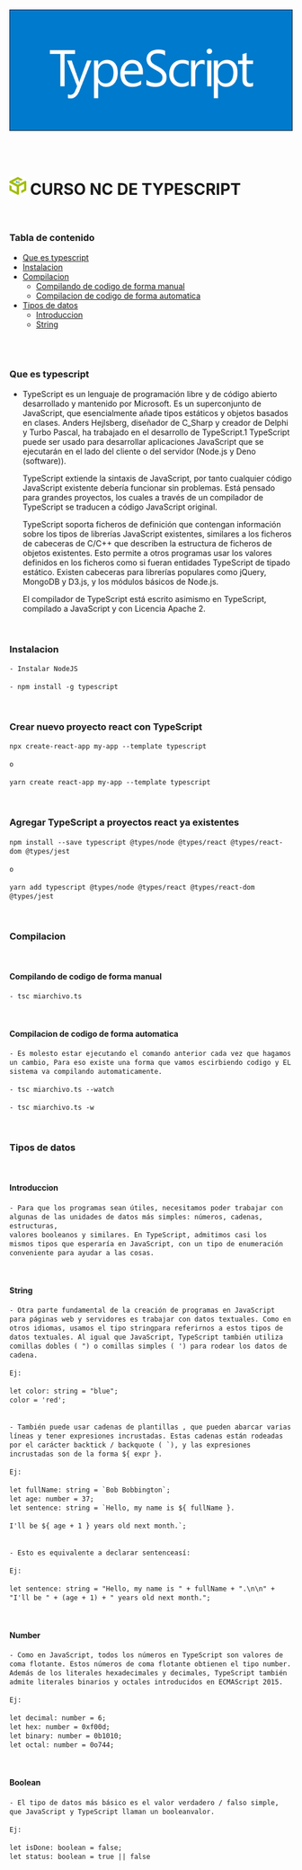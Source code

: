 # [<img src="./documentation/img/typescript.png" width="600" />](https://www.typescriptlang.org/)

<br>

# [<img src="./documentation/img/logo-nc.png" width="30"/>](https://newsoftcomputer.com) CURSO NC DE TYPESCRIPT

<br>

### Tabla de contenido

- [Que es typescript](#Que_es_typescript)
- [Instalacion](#Instalacion)
- [Compilacion](#Compilacion)
    - [Compilando de codigo de forma manual](#Compilando-de-codigo-de-forma-manual)
    - [Compilacion de codigo de forma automatica](#Compilacion-de-codigo-de-forma-automatica)
- [Tipos de datos](#Tipos_de_datos)
    - [Introduccion](#Introduccion)
    - [String](#Introduccion)

<br><br>

### Que es typescript

* TypeScript es un lenguaje de programación libre y de código abierto desarrollado y mantenido por Microsoft. Es un superconjunto de JavaScript, que esencialmente añade tipos estáticos y objetos basados en clases. Anders Hejlsberg, diseñador de C_Sharp y creador de Delphi y Turbo Pascal, ha trabajado en el desarrollo de TypeScript.1​ TypeScript puede ser usado para desarrollar aplicaciones JavaScript que se ejecutarán en el lado del cliente o del servidor (Node.js y Deno (software)).

    TypeScript extiende la sintaxis de JavaScript, por tanto cualquier código JavaScript existente debería funcionar sin problemas. Está pensado para grandes proyectos, los cuales a través de un compilador de TypeScript se traducen a código JavaScript original.

    TypeScript soporta ficheros de definición que contengan información sobre los tipos de librerías JavaScript existentes, similares a los ficheros de cabeceras de C/C++ que describen la estructura de ficheros de objetos existentes. Esto permite a otros programas usar los valores definidos en los ficheros como si fueran entidades TypeScript de tipado estático. Existen cabeceras para librerías populares como jQuery, MongoDB y D3.js, y los módulos básicos de Node.js.

    El compilador de TypeScript está escrito asimismo en TypeScript, compilado a JavaScript y con Licencia Apache 2.


<br>

### Instalacion

    - Instalar NodeJS

    - npm install -g typescript


<br>

### Crear nuevo proyecto react con TypeScript

    npx create-react-app my-app --template typescript

    o

    yarn create react-app my-app --template typescript

<br>

### Agregar TypeScript a proyectos react ya existentes

    npm install --save typescript @types/node @types/react @types/react-dom @types/jest

    o
    
    yarn add typescript @types/node @types/react @types/react-dom @types/jest


<br>

### Compilacion


<br>

#### Compilando de codigo de forma manual

    - tsc miarchivo.ts

<br>

#### Compilacion de codigo de forma automatica

    - Es molesto estar ejecutando el comando anterior cada vez que hagamos un cambio, Para eso existe una forma que vamos escirbiendo codigo y EL sistema va compilando automaticamente.
    
    - tsc miarchivo.ts --watch

    - tsc miarchivo.ts -w


<br>

### Tipos de datos


<br>

#### Introduccion

    - Para que los programas sean útiles, necesitamos poder trabajar con algunas de las unidades de datos más simples: números, cadenas, estructuras, 
    valores booleanos y similares. En TypeScript, admitimos casi los mismos tipos que esperaría en JavaScript, con un tipo de enumeración conveniente para ayudar a las cosas.


<br>

#### String

    - Otra parte fundamental de la creación de programas en JavaScript para páginas web y servidores es trabajar con datos textuales. Como en otros idiomas, usamos el tipo stringpara referirnos a estos tipos de datos textuales. Al igual que JavaScript, TypeScript también utiliza comillas dobles ( ") o comillas simples ( ') para rodear los datos de cadena.

    Ej:

    let color: string = "blue";
    color = 'red';


    - También puede usar cadenas de plantillas , que pueden abarcar varias líneas y tener expresiones incrustadas. Estas cadenas están rodeadas por el carácter backtick / backquote ( `), y las expresiones incrustadas son de la forma ${ expr }.

    Ej:

    let fullName: string = `Bob Bobbington`;
    let age: number = 37;
    let sentence: string = `Hello, my name is ${ fullName }.

    I'll be ${ age + 1 } years old next month.`;


    - Esto es equivalente a declarar sentenceasí:

    Ej:

    let sentence: string = "Hello, my name is " + fullName + ".\n\n" +
    "I'll be " + (age + 1) + " years old next month.";


<br>

#### Number

    - Como en JavaScript, todos los números en TypeScript son valores de coma flotante. Estos números de coma flotante obtienen el tipo number. Además de los literales hexadecimales y decimales, TypeScript también admite literales binarios y octales introducidos en ECMAScript 2015.

    Ej:

    let decimal: number = 6;
    let hex: number = 0xf00d;
    let binary: number = 0b1010;
    let octal: number = 0o744;


<br>

#### Boolean

    - El tipo de datos más básico es el valor verdadero / falso simple, que JavaScript y TypeScript llaman un booleanvalor.

    Ej:

    let isDone: boolean = false;
    let status: boolean = true || false


    



